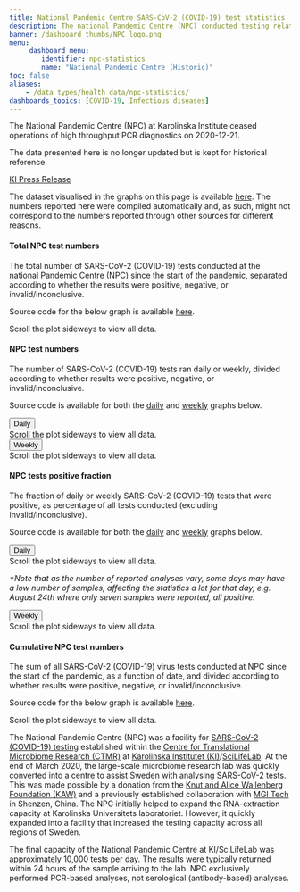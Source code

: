 ```yaml
---
title: National Pandemic Centre SARS-CoV-2 (COVID-19) test statistics
description: The national Pandemic Centre (NPC) conducted testing related to SARS-CoV-2 from the start of the pandemic. They show positive, negative, and inconclusive tests. This dashboard is historic, so no longer updated.
banner: /dashboard_thumbs/NPC_logo.png
menu:
     dashboard_menu:
        identifier: npc-statistics
        name: "National Pandemic Centre (Historic)"
toc: false
aliases:
    - /data_types/health_data/npc-statistics/
dashboards_topics: [COVID-19, Infectious diseases]
---
```


<div class="alert alert-info small">
  <p><i class="bi bi-exclamation-triangle-fill"></i>The National Pandemic Centre (NPC) at Karolinska Institute ceased operations of high throughput PCR diagnostics on 2020-12-21.</p>
  <p><span class="font-weight-bold">The data presented here is no longer updated</span> but is kept for historical reference.</p>
  <a href="https://nyheter.ki.se/covid-19-tester-ki-atergar-till-ordinarie-laboratorieverksamhet-men-har-fortsatt-beredskap">KI Press Release</a>
</div>

The dataset visualised in the graphs on this page is available [here](https://datagraphics.dckube.scilifelab.se/dataset/bbbaf64a25a1452287a8630503f07418).  The numbers reported here were compiled automatically and, as such, might not correspond to
the numbers reported through other sources for different reasons.

#### Total NPC test numbers

The total number of SARS-CoV-2 (COVID-19) tests conducted at the national Pandemic Centre (NPC) since the start of the pandemic, separated according to whether the results were positive, negative, or invalid/inconclusive.

Source code for the below graph is available [here](https://datagraphics.dckube.scilifelab.se/graphic/ba0b27320fe74ad0aef59a26be6c37f1).

<div class="d-lg-none alert alert-info">
  Scroll the plot sideways to view all data.
</div>

<div class="plot_wrapper">
  <div class="w-100" id="total-numbers-chart"></div>
</div>

#### NPC test numbers

The number of SARS-CoV-2 (COVID-19) tests ran daily or weekly, divided according to whether results were positive, negative, or invalid/inconclusive.

Source code is available for both the [daily](https://datagraphics.dckube.scilifelab.se/graphic/ddb1119aefce47d58d0b3a49e98b4fcc) and [weekly](https://datagraphics.dckube.scilifelab.se/graphic/1f2322f4301c4773878c956c578e8caf) graphs below.

  <div id="dwbuttons"><button class="btn btn-secondary" type="button" data-toggle="collapse" data-target="#daily_stacked_bar_chart" aria-expanded="true" aria-controls="#daily_stacked_bar_chart">
    Daily
  </button>
  </div>
<div class="collapse show" id="daily_stacked_bar_chart">
  <div class="d-lg-none alert alert-info">
    Scroll the plot sideways to view all data.
  </div>
  <div class="plot_wrapper">
    <div class="w-100" id="stacked-bar-chart"></div>
  </div>
</div>
<div id="dwbuttons">
<button class="btn btn-secondary" type="button" data-toggle="collapse" data-target="#weekly_stacked_bar_chart" aria-expanded="true" aria-controls="weekly_stacked_bar_chart">
  Weekly
</button></div>
<div class="collapse show" id="weekly_stacked_bar_chart">
  <div class="d-lg-none alert alert-info">
    Scroll the plot sideways to view all data.
  </div>
  <div class="plot_wrapper">
    <div class="w-100" id="stacked-bar-chart-weekly"></div>
  </div>
</div>

#### NPC tests positive fraction

The fraction of daily or weekly SARS-CoV-2 (COVID-19) tests that were positive,
as percentage of all tests conducted (excluding invalid/inconclusive).

Source code is available for both the [daily](https://datagraphics.dckube.scilifelab.se/graphic/b31c50be59c84c93986c25b052115a65) and [weekly](https://datagraphics.dckube.scilifelab.se/graphic/7f27ae237b8146a498ab4014aadc35db) graphs below.

<div id="dwbuttons"><button class="btn btn-secondary" type="button" data-toggle="collapse" data-target="#daily_positive_bar_chart" aria-expanded="true" aria-controls="#daily_positive_bar_chart">
  Daily
</button></div>
<div class="collapse show" id="daily_positive_bar_chart">
    <div class="d-lg-none alert alert-info">
      Scroll the plot sideways to view all data.
    </div>
    <div class="plot_wrapper">
      <div class="w-100" id="positive-bar-chart"></div>
    </div>
    <p class="small"><i>*Note that as the number of reported analyses vary, some days may have a low number of samples, affecting the statistics a lot for that day, e.g. August 24th where only seven samples were reported, all positive.</i></p>
</div>
<div id="dwbuttons"><button class="btn btn-secondary" type="button" data-toggle="collapse" data-target="#weekly_positive_bar_chart" aria-expanded="true" aria-controls="weekly_positive_bar_chart">
  Weekly
</button></div>
<div class="collapse show" id="weekly_positive_bar_chart">
  <div class="d-lg-none alert alert-info">
    Scroll the plot sideways to view all data.
  </div>
  <div class="plot_wrapper">
    <div class="w-100" id="positive-bar-chart-weekly"></div>
  </div>
</div>

#### Cumulative NPC test numbers

The sum of all SARS-CoV-2 (COVID-19) virus tests conducted at NPC since the
start of the pandemic, as a function of date, and divided according to whether results were positive, negative, or invalid/inconclusive.

Source code for the below graph is available [here](https://datagraphics.dckube.scilifelab.se/graphic/9145856246004419983d39fcf56d9eb6).

<div class="d-lg-none alert alert-info">
  Scroll the plot sideways to view all data.
</div>

<div class="plot_wrapper">
  <div class="w-100" id="cumulative-plot"></div>
</div>

The National Pandemic Centre (NPC) was a facility for
[SARS-CoV-2 (COVID-19) testing](https://ki.se/mtc/ctmr-and-covid-19)
established within the
[Centre for Translational Microbiome Research (CTMR)](https://ki.se/en/research/centre-for-translational-microbiome-research-ctmr)
at
[Karolinska Institutet (KI)](https://ki.se/en)/[SciLifeLab](https://www.scilifelab.se/).
At the end of March 2020, the large-scale microbiome research lab was
quickly converted into a centre to assist Sweden with analysing
SARS-CoV-2 tests. This was made possible by a donation from the
[Knut and Alice Wallenberg Foundation (KAW)](https://kaw.wallenberg.org/en) and a previously established collaboration with
[MGI Tech](https://en.mgitech.cn/) in Shenzen, China. The NPC initially helped to expand the RNA-extraction capacity at Karolinska
Universitets laboratoriet. However, it quickly expanded into a facility that increased the testing capacity across all regions of Sweden.

The final capacity of the National Pandemic Centre at KI/SciLifeLab
was approximately 10,000 tests per day. The results were typically
returned within 24 hours of the sample arriving to the lab. NPC
exclusively performed PCR-based analyses, not serological
(antibody-based) analyses.

<script src="https://cdn.jsdelivr.net/npm/vega@5.12.1"></script>
<script src="https://cdn.jsdelivr.net/npm/vega-lite@4.12.2"></script>
<script src="https://cdn.jsdelivr.net/npm/vega-embed@6.8.0"></script>

<script src="https://datagraphics.dckube.scilifelab.se/graphic/ba0b27320fe74ad0aef59a26be6c37f1.js?id=total-numbers-chart"></script>

<script src="https://datagraphics.dckube.scilifelab.se/graphic/ddb1119aefce47d58d0b3a49e98b4fcc.js?id=stacked-bar-chart"></script>

<script src="https://datagraphics.dckube.scilifelab.se/graphic/1f2322f4301c4773878c956c578e8caf.js?id=stacked-bar-chart-weekly"></script>

<script src="https://datagraphics.dckube.scilifelab.se/graphic/b31c50be59c84c93986c25b052115a65.js?id=positive-bar-chart"></script>

<script src="https://datagraphics.dckube.scilifelab.se/graphic/9145856246004419983d39fcf56d9eb6.js?id=cumulative-plot"></script>

<script src="https://datagraphics.dckube.scilifelab.se/graphic/7f27ae237b8146a498ab4014aadc35db.js?id=positive-bar-chart-weekly"></script>
